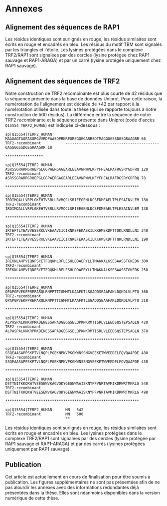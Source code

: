 # Annexes

## Alignement des séquences de RAP1

Les résidus identiques sont surlignés en rouge, les résidus similaires sont
écrits en rouge et encadrés en bleu. Les résidus du motif TBM sont signalés par
les triangles et l'étoile. Les lysines protégées dans le complexe TRF2/RAP1 sont
signalées par des cercles (lysine protégée chez RAP1 sauvage et RAP1-ARAGA) et
par un carré (lysine protégée uniquement chez RAP1 sauvage).


## Alignement des séquences de TRF2

Notre construction de TRF2 recombinante est plus courte de 42 résidus que la
séquence présente dans la base de données Uniprot. Pour cette raison, la
numérotation de l'alignement est décalée de +42 par rapport à la numérotation
utilisée dans toute la thèse (qui se rapporte toujours à notre construction de
500 résidus). La différence entre la séquence de notre TRF2 recombinante et la
séquence présente dans Uniprot (code d'accès `Q15554 TERF2_HUMAN`) est indiquée
ci-dessous :

```
sp|Q15554|TERF2_HUMAN      MAAGAGTAGPASGPGVVRDPAASQPRKRPGREGGEGARRSDTMAGGGGSSDGSGRAAGRR	60
TRF2-recombinant           ------------------------------------------GAGGGGSSDGSGRAAGRR	18
                                                                      *****************

sp|Q15554|TERF2_HUMAN      ASRSSGRARRGRHEPGLGGPAERGAGEARLEEAVNRWVLKFYFHEALRAFRGSRYGDFRQ	120
TRF2-recombinant           ASRSSGRARRGRHEPGLGGPAERGAGEARLEEAVNRWVLKFYFHEALRAFRGSRYGDFRQ	78
                           ************************************************************

sp|Q15554|TERF2_HUMAN      IRDIMQALLVRPLGKEHTVSRLLRVMQCLSRIEEGENLDCSFDMEAELTPLESAINVLEM	180
TRF2-recombinant           IRDIMQALLVRPLGKEHTVSRLLRVMQCLSRIEEGENLDCSFDMEAELTPLESAINVLEM	138
                           ************************************************************

sp|Q15554|TERF2_HUMAN      IKTEFTLTEAVVESSRKLVKEAAVIICIKNKEFEKASKILKKHMSKDPTTQKLRNDLLNI	240
TRF2-recombinant           IKTEFTLTEAVVESSRKLVKEAAVIICIKNKEFEKASKILKKHMSKDPTTQKLRNDLLNI	198
                           ************************************************************

sp|Q15554|TERF2_HUMAN      IREKNLAHPVIQNFSYETFQQKMLRFLESHLDDAEPYLLTMAKKALKSESAASSTGKEDK	300
TRF2-recombinant           IREKNLAHPVIQNFSYETFQQKMLRFLESHLDDAEPYLLTMAKKALKSESAASSTGKEDK	258
                           ************************************************************

sp|Q15554|TERF2_HUMAN      QPAPGPVEKPPREPARQLRNPPTTIGMMTLKAAFKTLSGAQDSEAAFAKLDQKDLVLPTQ	360
TRF2-recombinant           QPAPGPVEKPPREPARQLRNPPTTIGMMTLKAAFKTLSGAQDSEAAFAKLDQKDLVLPTQ	318
                           ************************************************************

sp|Q15554|TERF2_HUMAN      ALPASPALKNKRPRKDENESSAPADGEGGSELQPKNKRMTISRLVLEEDSQSTEPSAGLN	420
TRF2-recombinant           ALPASPALKNKRPRKDENESSAPADGEGGSELQPKNKRMTISRLVLEEDSQSTEPSAGLN	378
                           ************************************************************

sp|Q15554|TERF2_HUMAN      SSQEAASAPPSKPTVLNQPLPGEKNPKVPKGKWNSSNGVEEKETWVEEDELFQVQAAPDE	480
TRF2-recombinant           SSQEAASAPPSKPTVLNQPLPGEKNPKVPKGKWNSSNGVEEKETWVEEDELFQVQAAPDE	438
                           ************************************************************

sp|Q15554|TERF2_HUMAN      DSTTNITKKQKWTVEESEWVKAGVQKYGEGNWAAISKNYPFVNRTAVMIKDRWRTMKRLG	540
TRF2-recombinant           DSTTNITKKQKWTVEESEWVKAGVQKYGEGNWAAISKNYPFVNRTAVMIKDRWRTMKRLG	498
                           ************************************************************

sp|Q15554|TERF2_HUMAN      MN	542
TRF2-recombinant           MN	500
                           **
```

Les résidus identiques sont surlignés en rouge, les résidus similaires sont
écrits en rouge et encadrés en bleu. Les lysines protégées dans le complexe
TRF2/RAP1 sont signalées par des cercles (lysine protégée par RAP1 sauvage et
RAP1-ARAGA) et par des carrés (lysines protégées uniquement par RAP1 sauvage).


## Publication

Cet article est actuellement en cours de finalisation pour être soumis
à publication. Les figures supplémentaires ne sont pas présentées afin de ne pas
alourdir les annexes avec des informations redondantes déjà présentées dans la
thèse. Elles sont néanmoins disponibles dans la version numérique de
cette thèse.

